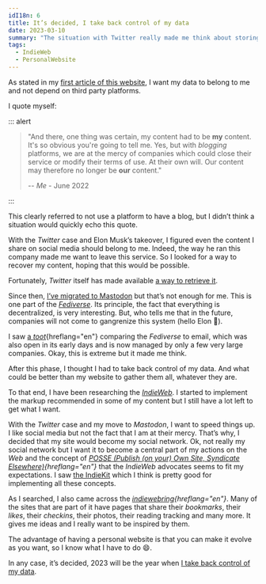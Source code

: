 ```yaml
---
idI18n: 6
title: It’s decided, I take back control of my data
date: 2023-03-10
summary: "The situation with Twitter really made me think about storing all my data on my site and no longer going through third party services first. Then I’m free to share them wherever I want."
tags:
  - IndieWeb
  - PersonalWebsite
---
```


As stated in my [first article of this website](/en/blog/finally/), I want my data to belong to me and not depend on third party platforms.

I quote myself:

::: alert

> "And there, one thing was certain, my content had to be **my** content. It's so obvious you're going to tell me. Yes, but with _blogging_ platforms, we are at the mercy of companies which could close their service or modify their terms of use. At their own will. Our content may therefore no longer be **our** content."
>
> -- <cite>Me</cite> - June 2022

:::

This clearly referred to not use a platform to have a blog, but I didn’t think a situation would quickly echo this quote.

With the _Twitter_ case and Elon Musk’s takeover, I figured even the content I share on social media should belong to me. Indeed, the way he ran this company made me want to leave this service. So I looked for a way to recover my content, hoping that this would be possible.

Fortunately, _Twitter_ itself has made available [a way to retrieve it](https://help.twitter.com/en/managing-your-account/how-to-download-your-twitter-archive).

Since then, [I’ve migrated to Mastodon](https://indieweb.social/@jcletousey) but that’s not enough for me. This is one part of the _[Fediverse](https://en.wikipedia.org/wiki/Fediverse)_. Its principle, the fact that everything is decentralized, is very interesting. But, who tells me that in the future, companies will not come to gangrenize this system (hello Elon 👋).

I saw [a _toot_](https://indieweb.social/@aral@mastodon.ar.al/109720685759002039){hreflang="en"} comparing the _Fediverse_ to email, which was also open in its early days and is now managed by only a few very large companies. Okay, this is extreme but it made me think.

After this phase, I thought I had to take back control of my data. And what could be better than my website to gather them all, whatever they are.

To that end, I have been researching the _[IndieWeb](https://indieweb.org/)_. I started to implement the markup recommended in some of my content but I still have a lot left to get what I want.

With the _Twitter_ case and my move to _Mastodon_, I want to speed things up. I like social media but not the fact that I am at their mercy. That’s why, I decided that my site would become my social network. Ok, not really my social network but I want it to become a central part of my actions on the _Web_ and the concept of _[POSSE (Publish (on your) Own Site, Syndicate Elsewhere)](https://indieweb.org/POSSE){hreflang="en"}_ that the _IndieWeb_ advocates seems to fit my expectations. I saw [the IndieKit](https://getindiekit.com/) which I think is pretty good for implementing all these concepts.

As I searched, I also came across the _[indiewebring](https://indieweb.org/indiewebring){hreflang="en"}_. Many of the sites that are part of it have pages that share their _bookmarks_, their _likes_, their _checkins_, their photos, their reading tracking and many more. It gives me ideas and I really want to be inspired by them.

The advantage of having a personal website is that you can make it evolve as you want, so I know what I have to do 😄.

In any case, it’s decided, 2023 will be the year when [I take back control of my data](/en/activity/).
